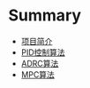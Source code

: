 # Summary

* [项目简介](README.md)
* [PID控制算法](docs/PID控制算法.md)
* [ADRC算法](docs/ADRC算法.md)
* [MPC算法](docs/MPC算法.md)

